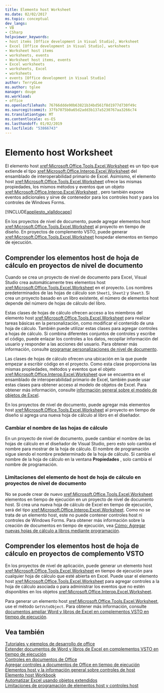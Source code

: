 ```yaml
---
title: Elemento host Worksheet
ms.date: 02/02/2017
ms.topic: conceptual
dev_langs:
- VB
- CSharp
helpviewer_keywords:
- host items [Office development in Visual Studio], Worksheet
- Excel [Office development in Visual Studio], worksheets
- Worksheet host items
- worksheets, events
- Worksheet host items, events
- Excel worksheets
- worksheets, Excel
- worksheets
- events [Office development in Visual Studio]
author: TerryGLee
ms.author: tglee
manager: douge
ms.workload:
- office
ms.openlocfilehash: 76766ddde90b63821b34bd561f8d1977d730f49c
ms.sourcegitcommit: 37fb7075b0a65d2add3b137a5230767aa3266c74
ms.translationtype: MT
ms.contentlocale: es-ES
ms.lasthandoff: 01/02/2019
ms.locfileid: "53866743"
---
```

# <a name="worksheet-host-item"></a>Elemento host Worksheet
  El elemento host <xref:Microsoft.Office.Tools.Excel.Worksheet> es un tipo que extiende el tipo <xref:Microsoft.Office.Interop.Excel.Worksheet> del ensamblado de interoperabilidad primario de Excel. Asimismo, el elemento host <xref:Microsoft.Office.Tools.Excel.Worksheet> ofrece las mismas propiedades, los mismos métodos y eventos que un objeto <xref:Microsoft.Office.Interop.Excel.Worksheet> , pero también expone eventos adicionales y sirve de contenedor para los controles host y para los controles de Windows Forms.  
  
 [!INCLUDE[appliesto_xlalldocapp](../vsto/includes/appliesto-xlalldocapp-md.md)]  
  
 En los proyectos de nivel de documento, puede agregar elementos host <xref:Microsoft.Office.Tools.Excel.Worksheet> al proyecto en tiempo de diseño. En proyectos de complemento VSTO, puede generar <xref:Microsoft.Office.Tools.Excel.Worksheet> hospedar elementos en tiempo de ejecución.  
  
## <a name="understand-worksheet-host-items-in-document-level-projects"></a>Comprender los elementos host de hoja de cálculo en proyectos de nivel de documento  
 Cuando se crea un proyecto de nivel de documento para Excel, Visual Studio crea automáticamente tres elementos host <xref:Microsoft.Office.Tools.Excel.Worksheet> en el proyecto. Los nombres predeterminados de las hojas de cálculo son `Sheet1`, `Sheet2` y `Sheet3`. Si crea un proyecto basado en un libro existente, el número de elementos host depende del número de hojas de cálculo del libro.  
  
 Estas clases de hojas de cálculo ofrecen acceso a los miembros del elemento host <xref:Microsoft.Office.Tools.Excel.Worksheet> para realizar tareas básicas en la personalización, como modificar el contenido de una hoja de cálculo. También puede utilizar estas clases para agregar controles a hojas de cálculo. Si combina diferentes conjuntos de controles y escribe el código, puede enlazar los controles a los datos, recopilar información del usuario y responder a las acciones del usuario. Para obtener más información, consulte [programar personalizaciones de nivel de documento](../vsto/programming-document-level-customizations.md).  
  
 Las clases de hojas de cálculo ofrecen una ubicación en la que puede empezar a escribir código en el proyecto. Como esta clase proporciona las mismas propiedades, métodos y eventos que el objeto <xref:Microsoft.Office.Interop.Excel.Worksheet> que se encuentra en el ensamblado de interoperabilidad primario de Excel, también puede usar estas clases para obtener acceso al modelo de objetos de Excel. Para obtener más información, consulte [información general sobre el modelo de objetos de Excel](../vsto/excel-object-model-overview.md).  
  
 En los proyectos de nivel de documento, puede agregar más elementos host <xref:Microsoft.Office.Tools.Excel.Worksheet> al proyecto en tiempo de diseño si agrega una nueva hoja de cálculo al libro en el diseñador.  
  
### <a name="rename-worksheets"></a>Cambiar el nombre de las hojas de cálculo  
 En un proyecto de nivel de documento, puede cambiar el nombre de las hojas de cálculo en el diseñador de Visual Studio, pero esto solo cambia el nombre para mostrar de la hoja de cálculo. El nombre de programación sigue siendo el nombre predeterminado de la hoja de cálculo. Si cambia el nombre de la hoja de cálculo en la ventana **Propiedades** , solo cambia el nombre de programación.  
  
### <a name="limitations-of-the-worksheet-host-item-in-document-level-projects"></a>Limitaciones del elemento de host de hoja de cálculo en proyectos de nivel de documento  
 No se puede crear de nuevo <xref:Microsoft.Office.Tools.Excel.Worksheet> elementos en tiempo de ejecución en un proyecto de nivel de documento host. Si crea una nueva hoja de cálculo de Excel en tiempo de ejecución, será del tipo <xref:Microsoft.Office.Interop.Excel.Worksheet>. Como no se trata de un elemento host, este no puede contener controles host ni controles de Windows Forms. Para obtener más información sobre la creación de documentos en tiempo de ejecución, vea [Cómo: Agregar nuevas hojas de cálculo a libros mediante programación](../vsto/how-to-programmatically-add-new-worksheets-to-workbooks.md).  
  
## <a name="understand-worksheet-host-items-in-vsto-add-in-projects"></a>Comprender los elementos host de hoja de cálculo en proyectos de complemento VSTO  
 En los proyectos de nivel de aplicación, puede generar un elemento host <xref:Microsoft.Office.Tools.Excel.Worksheet> en tiempo de ejecución para cualquier hoja de cálculo que esté abierta en Excel. Puede usar el elemento host <xref:Microsoft.Office.Tools.Excel.Worksheet> para agregar controles a la hoja de cálculo asociada o para administrar los eventos que no estén disponibles en los objetos <xref:Microsoft.Office.Interop.Excel.Worksheet>.  
  
 Para generar un elemento host <xref:Microsoft.Office.Tools.Excel.Worksheet>, use el método `GetVstoObject`. Para obtener más información, consulte [documentos ampliar Word y libros de Excel en complementos VSTO en tiempo de ejecución](../vsto/extending-word-documents-and-excel-workbooks-in-vsto-add-ins-at-run-time.md).  
  
## <a name="see-also"></a>Vea también  
 [Tutoriales y ejemplos de desarrollo de office](../vsto/office-development-samples-and-walkthroughs.md)   
 [Extender documentos de Word y libros de Excel en complementos VSTO en tiempo de ejecución](../vsto/extending-word-documents-and-excel-workbooks-in-vsto-add-ins-at-run-time.md)   
 [Controles en documentos de Office](../vsto/controls-on-office-documents.md)   
 [Agregar controles a documentos de Office en tiempo de ejecución](../vsto/adding-controls-to-office-documents-at-run-time.md)   
 [Elementos host y la información general sobre controles de host](../vsto/host-items-and-host-controls-overview.md)   
 [Elemento host Workbook](../vsto/workbook-host-item.md)   
 [Automatizar Excel usando objetos extendidos](../vsto/automating-excel-by-using-extended-objects.md)   
 [Limitaciones de programación de elementos host y controles host](../vsto/programmatic-limitations-of-host-items-and-host-controls.md)  
